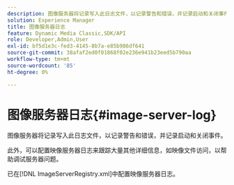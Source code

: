 ```yaml
---
description: 图像服务器将记录写入此日志文件，以记录警告和错误，并记录启动和关闭事件。
solution: Experience Manager
title: 图像服务器日志
feature: Dynamic Media Classic,SDK/API
role: Developer,Admin,User
exl-id: bf5d1e3c-fed3-4145-8b7a-e85b986df641
source-git-commit: 38afaf2ed0f01868f02e236e941b23eed5b790aa
workflow-type: tm+mt
source-wordcount: '85'
ht-degree: 0%

---
```


# 图像服务器日志{#image-server-log}

图像服务器将记录写入此日志文件，以记录警告和错误，并记录启动和关闭事件。

此外，可以配置映像服务器日志来跟踪大量其他详细信息，如映像文件访问，以帮助调试服务器问题。

已在[!DNL ImageServerRegistry.xml]中配置映像服务器日志。
